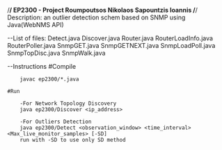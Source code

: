 /**************/
EP2300 - Project
Roumpoutsos Nikolaos 
Sapountzis Ioannis 
/**************/
Description:
an outlier detection schem based on SNMP using Java(WebNMS API)

--List of files:
	Detect.java
	Discover.java
	Router.java
	RouterLoadInfo.java
	RouterPoller.java
	SnmpGET.java
	SnmpGETNEXT.java
	SnmpLoadPoll.java
	SnmpTopDisc.java
	SnmpWalk.java

--Instructions
	#Compile

		javac ep2300/*.java

	#Run

		-For Network Topology Discovery
		java ep2300/Discover <ip_address>

		-For Outliers Detection
		java ep2300/Detect <observation_window> <time_interval>  <Max_live_monitor_samples> [-SD]
		run with -SD to use only SD method